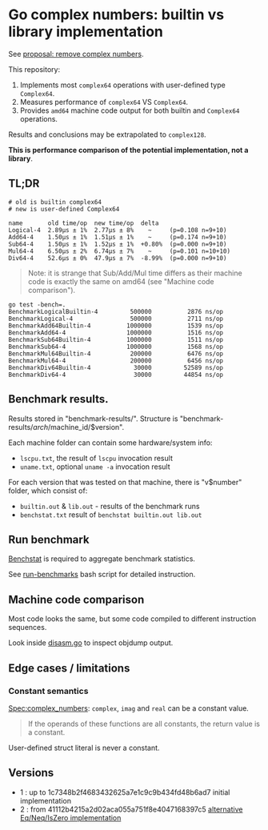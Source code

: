 # Go complex numbers: builtin vs library implementation

See [proposal: remove complex numbers](https://github.com/golang/go/issues/19921).

This repository:
1. Implements most `complex64` operations with user-defined type `Complex64`.
2. Measures performance of `complex64` VS `Complex64`.
3. Provides `amd64` machine code output for both builtin and `Complex64` operations.

Results and conclusions may be extrapolated to `complex128`.

**This is performance comparison of the potential implementation, not a library**.

## TL;DR

```
# old is builtin complex64
# new is user-defined Complex64

name       old time/op  new time/op  delta
Logical-4  2.89µs ± 1%  2.77µs ± 8%    ~     (p=0.108 n=9+10)
Add64-4    1.50µs ± 1%  1.51µs ± 1%    ~     (p=0.174 n=9+10)
Sub64-4    1.50µs ± 1%  1.52µs ± 1%  +0.80%  (p=0.000 n=9+10)
Mul64-4    6.50µs ± 2%  6.74µs ± 7%    ~     (p=0.101 n=10+10)
Div64-4    52.6µs ± 0%  47.9µs ± 7%  -8.99%  (p=0.000 n=9+10)
```

> Note: it is strange that Sub/Add/Mul time differs as their
> machine code is exactly the same on amd64 (see "Machine code comparison").

```
go test -bench=.
BenchmarkLogicalBuiltin-4   	  500000	      2876 ns/op
BenchmarkLogical-4          	  500000	      2711 ns/op
BenchmarkAdd64Builtin-4     	 1000000	      1539 ns/op
BenchmarkAdd64-4            	 1000000	      1516 ns/op
BenchmarkSub64Builtin-4     	 1000000	      1511 ns/op
BenchmarkSub64-4            	 1000000	      1568 ns/op
BenchmarkMul64Builtin-4     	  200000	      6476 ns/op
BenchmarkMul64-4            	  200000	      6456 ns/op
BenchmarkDiv64Builtin-4     	   30000	     52589 ns/op
BenchmarkDiv64-4            	   30000	     44854 ns/op
```

## Benchmark results.

Results stored in "benchmark-results/".
Structure is "benchmark-results/$arch/$machine_id/$version".

Each machine folder can contain some hardware/system info:

- `lscpu.txt`, the result of `lscpu` invocation result
- `uname.txt`, optional `uname -a` invocation result

For each version that was tested on that machine, there is "v$number"
folder, which consist of:

- `builtin.out` & `lib.out` - results of the benchmark runs
- `benchstat.txt` result of `benchstat builtin.out lib.out`

## Run benchmark

[Benchstat](https://godoc.org/golang.org/x/perf/cmd/benchstat) is required to
aggregate benchmark statistics.

See [run-benchmarks](run-benchmarks) bash script for detailed instruction.

## Machine code comparison

Most code looks the same, but some code compiled
to different instruction sequences.

Look inside [disasm.go](disasm.go) to inspect objdump output.

## Edge cases / limitations

### Constant semantics

[Spec:complex_numbers](https://golang.org/ref/spec#Complex_numbers): `complex`, `imag` and `real`
can be a constant value.

>  If the operands of these functions are all constants, the return value is a constant.

User-defined struct literal is never a constant.

## Versions

* 1 : up to 1c7348b2f4683432625a7e1c9c9b434fd48b6ad7
  initial implementation
* 2 : from 41112b4215a2d02aca055a751f8e4047168397c5
  [alternative Eq/Neq/IsZero implementation](https://github.com/Quasilyte/go-complex-nums-emulation/issues/2)